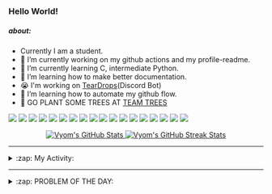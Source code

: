 ### Hello World!

##### about:
- Currently I am a student.
- 🔭 I’m currently working on my github actions and my profile-readme. 
- 🌱 I’m currently learning C, intermediate Python.
- 🌱 I’m learning how to make better documentation.
- 😭 I'm working on [TearDrops](https://github.com/Vyvy-vi/TearDrops)(Discord Bot)
- 🌱 I’m learning how to automate my github flow.
- 🌱 GO PLANT SOME TREES AT [TEAM TREES](https://teamtrees.org/)

![](https://img.shields.io/badge/Editor-Vim-informational?style=flat&logo=Editor&logoColor=white&color=2bbc8a)
![](https://img.shields.io/badge/Editor-VScode-informational?style=flat&logo=<LOGO_NAME>&logoColor=white&color=2bbc8a)
![](https://img.shields.io/badge/OS-MacOS-informational?style=flat&logo=<LOGO_NAME>&logoColor=white&color=2bbc8a)
![](https://img.shields.io/badge/OS-Fedora-informational?style=flat&logo=<LOGO_NAME>&logoColor=white&color=2bbc8a)
![](https://img.shields.io/badge/OS-Ubuntu-informational?style=flat&logo=<LOGO_NAME>&logoColor=white&color=2bbc8a)
![](https://img.shields.io/badge/Tools-mysql-informational?style=flat&logo=<LOGO_NAME>&logoColor=white&color=2bbc8a)
![](https://img.shields.io/badge/Tools-MongoDB-informational?style=flat&logo=<LOGO_NAME>&logoColor=white&color=2bbc8a)
![](https://img.shields.io/badge/Tools-DiscordAPI-informational?style=flat&logo=<LOGO_NAME>&logoColor=white&color=2bbc8a)
![](https://img.shields.io/badge/Tools-GoogleAPIs-informational?style=flat&logo=<LOGO_NAME>&logoColor=white&color=2bbc8a)
![](https://img.shields.io/badge/Tools-ScikitLearn-informational?style=flat&logo=<LOGO_NAME>&logoColor=white&color=2bbc8a)
![](https://img.shields.io/badge/Tools-json-informational?style=flat&logo=<LOGO_NAME>&logoColor=white&color=2bbc8a)
![](https://img.shields.io/badge/Tools-Metasploit-informational?style=flat&logo=<LOGO_NAME>&logoColor=white&color=2bbc8a)
![](https://img.shields.io/badge/Shell-zsh-informational?style=flat&logo=<LOGO_NAME>&logoColor=white&color=2bbc8a)
![](https://img.shields.io/badge/Code-Python-informational?style=flat&logo=<LOGO_NAME>&logoColor=white&color=2bbc8a)
![](https://img.shields.io/badge/Code-Ruby-informational?style=flat&logo=<LOGO_NAME>&logoColor=white&color=2bbc8a)
![](https://img.shields.io/badge/Code-Processing-informational?style=flat&logo=<LOGO_NAME>&logoColor=white&color=2bbc8a)
![](https://img.shields.io/badge/Code-Arduino-informational?style=flat&logo=<LOGO_NAME>&logoColor=white&color=2bbc8a)
![](https://img.shields.io/badge/Graphics-Blender-informational?style=flat&logo=<LOGO_NAME>&logoColor=white&color=2bbc8a)

<p align="center">
<a href="https://github.com/Vyvy-vi/Vyvy-vi">
  <img src="https://profile-readme-git-master.vyvy-vi.vercel.app/api?username=Vyvy-vi&show_icons=true&line_height=27&count_private=true&title_color=ffffff&text_color=c9cacc&icon_color=2bbc8a&bg_color=1d1f21" alt="Vyom's GitHub Stats" />
</a></div>
<a href="https://github.com/DenverCoder1/github-readme-streak-stats">
  <img src="https://readme-stats.herokuapp.com/?user=Vyvy-vi&theme=dark" alt="Vyom's GitHub Streak Stats" />
</a>
</p>


---
<details>
  <summary>:zap: My Activity:</summary>
  
<!--START_SECTION:waka-->
![Profile Views](http://img.shields.io/badge/Profile%20Views-27-blue)

**I'm an Early 🐤** 

```text
🌞 Morning    49 commits     ████████████░░░░░░░░░░░░░   48.04% 
🌆 Daytime    13 commits     ███░░░░░░░░░░░░░░░░░░░░░░   12.75% 
🌃 Evening    25 commits     ██████░░░░░░░░░░░░░░░░░░░   24.51% 
🌙 Night      15 commits     ███░░░░░░░░░░░░░░░░░░░░░░   14.71%

```
📅 **I'm Most Productive on Monday** 

```text
Monday       24 commits     ██████░░░░░░░░░░░░░░░░░░░   23.53% 
Tuesday      13 commits     ███░░░░░░░░░░░░░░░░░░░░░░   12.75% 
Wednesday    7 commits      █░░░░░░░░░░░░░░░░░░░░░░░░   6.86% 
Thursday     10 commits     ██░░░░░░░░░░░░░░░░░░░░░░░   9.8% 
Friday       16 commits     ████░░░░░░░░░░░░░░░░░░░░░   15.69% 
Saturday     19 commits     ████░░░░░░░░░░░░░░░░░░░░░   18.63% 
Sunday       13 commits     ███░░░░░░░░░░░░░░░░░░░░░░   12.75%

```


📊 **This Week I Spent My Time On** 

```text
🔥 Editors: 
Vim                      3 hrs 4 mins        ██████████████████░░░░░░░   75.17% 
VS Code                  47 mins             █████░░░░░░░░░░░░░░░░░░░░   19.5% 
CLion                    13 mins             █░░░░░░░░░░░░░░░░░░░░░░░░   5.34%

🐱‍💻 Projects: 
BlindChat                1 hr 41 mins        ██████████░░░░░░░░░░░░░░░   41.49% 
TearDrops                47 mins             ████░░░░░░░░░░░░░░░░░░░░░   19.18% 
Unknown Project          31 mins             ███░░░░░░░░░░░░░░░░░░░░░░   12.94% 
gurkbot                  27 mins             ██░░░░░░░░░░░░░░░░░░░░░░░   11.28% 
C                        13 mins             █░░░░░░░░░░░░░░░░░░░░░░░░   5.34%

💻 Operating System: 
Mac                      4 hrs 5 mins        █████████████████████████   100.0%

```

**I Mostly Code in Python** 

```text
Python                   27 repos            ███████████████████░░░░░░   79.41% 
HTML                     2 repos             █░░░░░░░░░░░░░░░░░░░░░░░░   5.88% 
Processing               1 repo              ░░░░░░░░░░░░░░░░░░░░░░░░░   2.94% 
Swift                    1 repo              ░░░░░░░░░░░░░░░░░░░░░░░░░   2.94% 
SCSS                     1 repo              ░░░░░░░░░░░░░░░░░░░░░░░░░   2.94%

```



<!--END_SECTION:waka-->
</details>

---
<details>
  <summary>:zap: PROBLEM OF THE DAY:</summary>
    #TODO
<!--QOTD:START-->
<!--QOTD:END-->
</details>


